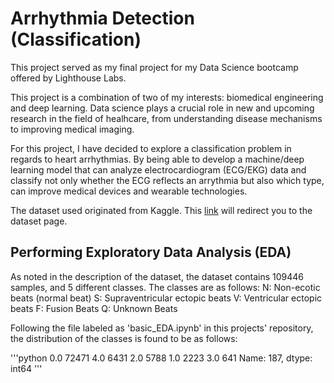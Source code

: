 # Arrhythmia Detection (Classification)

This project served as my final project for my Data Science bootcamp offered by Lighthouse Labs.

This project is a combination of two of my interests: biomedical engineering and deep learning. Data science plays a crucial role in new and upcoming research in the field of healhcare, from understanding disease mechanisms to improving medical imaging.

For this project, I have decided to explore a classification problem in regards to heart arrhythmias. By being able to develop a machine/deep learning model that can analyze electrocardiogram (ECG/EKG) data and classify not only whether the ECG reflects an arrythmia but also which type, can improve medical devices and wearable technologies.

The dataset used originated from Kaggle. This [link](https://www.kaggle.com/datasets/shayanfazeli/heartbeat) will redirect you to the dataset page.

## Performing Exploratory Data Analysis (EDA)

As noted in the description of the dataset, the dataset contains 109446 samples, and 5 different classes. The classes are as follows:
N: Non-ecotic beats (normal beat) 
S: Supraventricular ectopic beats 
V: Ventricular ectopic beats 
F: Fusion Beats 
Q: Unknown Beats

Following the file labeled as 'basic_EDA.ipynb' in this projects' repository, the distribution of the classes is found to be as follows: 

'''python
0.0    72471
4.0     6431
2.0     5788
1.0     2223
3.0      641
Name: 187, dtype: int64
'''
